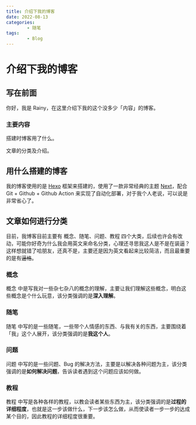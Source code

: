 ```yaml
---
title: 介绍下我的博客
date: 2022-08-13
categories:
        - 随笔
tags:
        - Blog
---
```


# 介绍下我的博客

## 写在前面

你好，我是 Rainy，在这里介绍下我的这个没多少「内容」的博客。

### 主要内容

搭建时博客用了什么。

文章的分类及介绍。

## 用什么搭建的博客

我的博客使用的是 [Hexo](https://hexo.io/zh-cn/) 框架来搭建的，使用了一款非常经典的主题 [Next](https://github.com/next-theme/hexo-theme-next)，配合 Git + Github + Github Action 来实现了自动化部署，对于我个人老说，可以说是非常省心了。

## 文章如何进行分类

目前，我博客目前主要有 概念、随笔、问题、教程 四个大类，后续也许会有改动，可能你好奇为什么我会用英文来命名分类，心理还寻思我这人是不是在装逼？这样想就错了哈朋友，还真不是，主要还是因为英文看起来比较简洁，而且最重要的是有~~逼格~~。

### 概念

概念 中是写我对一些杂七杂八的概念的理解，主要让我们理解这些概念，明白这些概念是个什么玩意，该分类强调的是**深入理解**。

### 随笔

随笔 中写的是一些随笔，一些带个人情感的东西、与我有关的东西，主要围绕着「我」这个人展开，该分类强调的是**我这个人**。

### 问题

问题 中写的是一些问题、Bug 的解决方法，主要是以解决各种问题为主，该分类强调的是**如何解决问题**，告诉读者遇到这个问题应该如何做。

### 教程

教程 中写是各种各样的教程，以教会读者某些东西为主，该分类强调的是**过程的详细程度**，也就是这一步该做什么，下一步该怎么做，从而使读者一步一步的达成某个目的，因此教程的详细程度很重要。

